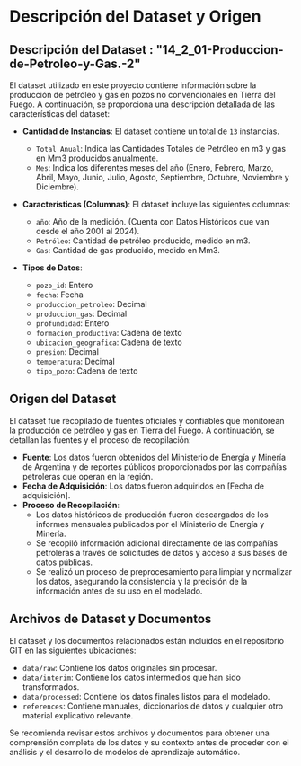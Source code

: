 # Descripción del Dataset y Origen

## Descripción del Dataset : "14_2_01-Produccion-de-Petroleo-y-Gas.-2"
El dataset utilizado en este proyecto contiene información sobre la producción de petróleo y gas en pozos no convencionales en Tierra del Fuego. A continuación, se proporciona una descripción detallada de las características del dataset:

- **Cantidad de Instancias**: El dataset contiene un total de `13` instancias.
  - `Total Anual`: Indica las Cantidades Totales de Petróleo en m3 y gas en Mm3 producidos anualmente.
  - `Mes`: Indica los diferentes meses del año (Enero, Febrero, Marzo, Abril, Mayo, Junio, Julio, Agosto, Septiembre, Octubre, Noviembre y Diciembre).
- **Características (Columnas)**: El dataset incluye las siguientes columnas:
  - `año`: Año de la medición. (Cuenta con Datos Históricos que van desde el año 2001 al 2024).
  - `Petróleo`: Cantidad de petróleo producido, medido en m3.
  - `Gas`: Cantidad de gas producido, medido en Mm3.
  

- **Tipos de Datos**:
  - `pozo_id`: Entero
  - `fecha`: Fecha
  - `produccion_petroleo`: Decimal
  - `produccion_gas`: Decimal
  - `profundidad`: Entero
  - `formacion_productiva`: Cadena de texto
  - `ubicacion_geografica`: Cadena de texto
  - `presion`: Decimal
  - `temperatura`: Decimal
  - `tipo_pozo`: Cadena de texto

## Origen del Dataset
El dataset fue recopilado de fuentes oficiales y confiables que monitorean la producción de petróleo y gas en Tierra del Fuego. A continuación, se detallan las fuentes y el proceso de recopilación:

- **Fuente**: Los datos fueron obtenidos del Ministerio de Energía y Minería de Argentina y de reportes públicos proporcionados por las compañías petroleras que operan en la región.
- **Fecha de Adquisición**: Los datos fueron adquiridos en [Fecha de adquisición].
- **Proceso de Recopilación**: 
  - Los datos históricos de producción fueron descargados de los informes mensuales publicados por el Ministerio de Energía y Minería.
  - Se recopiló información adicional directamente de las compañías petroleras a través de solicitudes de datos y acceso a sus bases de datos públicas.
  - Se realizó un proceso de preprocesamiento para limpiar y normalizar los datos, asegurando la consistencia y la precisión de la información antes de su uso en el modelado.

## Archivos de Dataset y Documentos
El dataset y los documentos relacionados están incluidos en el repositorio GIT en las siguientes ubicaciones:
- `data/raw`: Contiene los datos originales sin procesar.
- `data/interim`: Contiene los datos intermedios que han sido transformados.
- `data/processed`: Contiene los datos finales listos para el modelado.
- `references`: Contiene manuales, diccionarios de datos y cualquier otro material explicativo relevante.

Se recomienda revisar estos archivos y documentos para obtener una comprensión completa de los datos y su contexto antes de proceder con el análisis y el desarrollo de modelos de aprendizaje automático.

